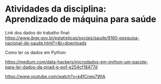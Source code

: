 # Atividades da disciplina: Aprendizado de máquina para saúde

Link dos dados do trabalho final: 
https://www.ibge.gov.br/estatisticas/sociais/saude/9160-pesquisa-nacional-de-saude.html?=&t=downloads

Como ler os dados em Python: 

https://medium.com/data-hackers/microdados-em-python-um-pacote-para-ler-dados-da-pnad-e-pof-e254cf18477d

https://www.youtube.com/watch?v=k4fCnep7WlA
